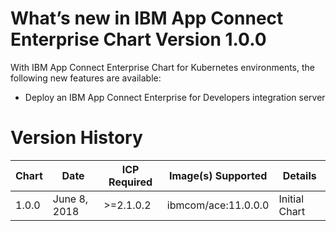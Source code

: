 # What’s new in IBM App Connect Enterprise Chart Version 1.0.0

With IBM App Connect Enterprise Chart for Kubernetes environments, the following new
features are available:

* Deploy an IBM App Connect Enterprise for Developers integration server

# Version History

| Chart | Date        | ICP Required | Image(s) Supported | Details |
| ----- | ----------- | ------------ | ------------------ | ------- |
| 1.0.0 | June 8, 2018| >=2.1.0.2    | ibmcom/ace:11.0.0.0| Initial Chart |


